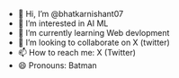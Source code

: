 - 👋 Hi, I’m @bhatkarnishant07
- 👀 I’m interested in AI ML
- 🌱 I’m currently learning Web devlopment 
- 💞️ I’m looking to collaborate on X (twitter)
- 📫 How to reach me: X (Twitter)
- 😄 Pronouns: Batman


<!---
bhatkarnishant07/bhatkarnishant07 is a ✨ special ✨ repository because its `README.md` (this file) appears on your GitHub profile.
You can click the Preview link to take a look at your changes.
--->
